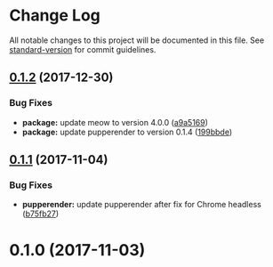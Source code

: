 # Change Log

All notable changes to this project will be documented in this file. See [standard-version](https://github.com/conventional-changelog/standard-version) for commit guidelines.

<a name="0.1.2"></a>
## [0.1.2](https://github.com/LasaleFamine/http-server-pwa/compare/v0.1.1...v0.1.2) (2017-12-30)


### Bug Fixes

* **package:** update meow to version 4.0.0 ([a9a5169](https://github.com/LasaleFamine/http-server-pwa/commit/a9a5169))
* **package:** update pupperender to version 0.1.4 ([199bbde](https://github.com/LasaleFamine/http-server-pwa/commit/199bbde))



<a name="0.1.1"></a>
## [0.1.1](https://github.com/LasaleFamine/http-server-pwa/compare/v0.1.0...v0.1.1) (2017-11-04)


### Bug Fixes

* **pupperender:** update pupperender after fix for Chrome headless ([b75fb27](https://github.com/LasaleFamine/http-server-pwa/commit/b75fb27))



<a name="0.1.0"></a>
# 0.1.0 (2017-11-03)
